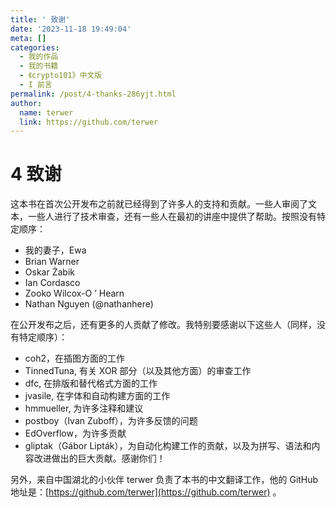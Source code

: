 ```yaml
---
title: ' 致谢'
date: '2023-11-18 19:49:04'
meta: []
categories:
  - 我的作品
  - 我的书籍
  - 《crypto101》中文版
  - I 前言
permalink: /post/4-thanks-286yjt.html
author:
  name: terwer
  link: https://github.com/terwer
---
```



<!-- more -->




# 4 致谢

这本书在首次公开发布之前就已经得到了许多人的支持和贡献。一些人审阅了文本，一些人进行了技术审查，还有一些人在最初的讲座中提供了帮助。按照没有特定顺序：

- 我的妻子，Ewa
- Brian Warner
- Oskar Żabik
- Ian Cordasco
- Zooko Wilcox-O ʼ Hearn
- Nathan Nguyen (@nathanhere)

在公开发布之后，还有更多的人贡献了修改。我特别要感谢以下这些人（同样，没有特定顺序）：

- coh2，在插图方面的工作
- TinnedTuna, 有关 XOR 部分（以及其他方面）的审查工作
- dfc, 在排版和替代格式方面的工作
- jvasile, 在字体和自动构建方面的工作
- hmmueller, 为许多注释和建议
- postboy（Ivan Zuboff），为许多反馈的问题
- EdOverflow，为许多贡献
- gliptak（Gábor Lipták），为自动化构建工作的贡献，以及为拼写、语法和内容改进做出的巨大贡献。感谢你们！

另外，来自中国湖北的小伙伴 terwer 负责了本书的中文翻译工作，他的 GitHub 地址是：[https://github.com/terwer](https://github.com/terwer) 。
